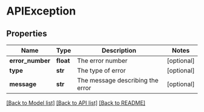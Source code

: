 # APIException

## Properties
Name | Type | Description | Notes
------------ | ------------- | ------------- | -------------
**error_number** | **float** | The error number | [optional] 
**type** | **str** | The type of error | [optional] 
**message** | **str** | The message describing the error | [optional] 

[[Back to Model list]](../README.md#documentation-for-models) [[Back to API list]](../README.md#documentation-for-api-endpoints) [[Back to README]](../README.md)


